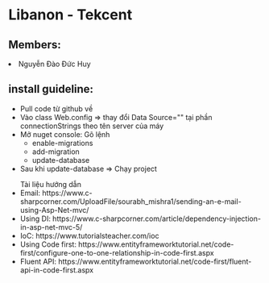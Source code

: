 # Libanon - Tekcent
## Members:
<li> Nguyễn Đào Đức Huy</li>

## install guideline:
<ul>
<li> Pull code từ github về </li>
<li> Vào class Web.config => thay đổi Data Source="" tại phần connectionStrings theo tên server của máy </li>
<li> Mở nuget console: Gõ lệnh 
  <ul>
    <li> enable-migrations</li>
  <li> add-migration </li>
  <li> update-database </li>
  </ul>
  </li>
  <li>Sau khi update-database => Chạy project</li>
</ul>
<ul> Tài liệu hướng dẫn
  <li>Email: https://www.c-sharpcorner.com/UploadFile/sourabh_mishra1/sending-an-e-mail-using-Asp-Net-mvc/
  </li>
  <li>Using DI: https://www.c-sharpcorner.com/article/dependency-injection-in-asp-net-mvc-5/
  </li>
  <li>IoC: https://www.tutorialsteacher.com/ioc
  </li>
  <li>Using Code first: https://www.entityframeworktutorial.net/code-first/configure-one-to-one-relationship-in-code-first.aspx
  </li>
  <li>Fluent API: https://www.entityframeworktutorial.net/code-first/fluent-api-in-code-first.aspx
  </li>
  </ul>
